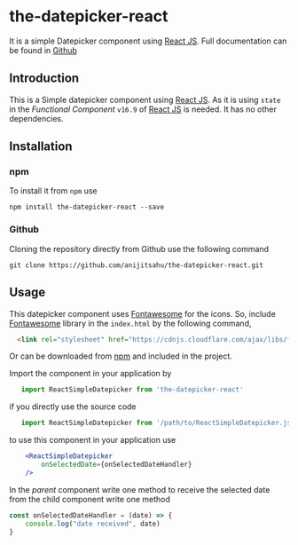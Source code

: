 # the-datepicker-react
It is a simple Datepicker component using [React JS](https://reactjs.org/).
Full documentation can be found in [Github](https://github.com/anijitsahu/the-datepicker-react)

## Introduction
This is a Simple datepicker component using [React JS](https://reactjs.org/). As it is using `state` in the *Functional Component* `v16.9` of [React JS](https://reactjs.org/) is needed. It has no other dependencies.

## Installation

### npm
To install it from `npm` use   

```
npm install the-datepicker-react --save
```

### Github
Cloning the repository directly from Github use the following command   

```
git clone https://github.com/anijitsahu/the-datepicker-react.git
```


## Usage 
This datepicker component uses [Fontawesome](https://fontawesome.com/) for the icons. So, include [Fontawesome](https://fontawesome.com/) library in the `index.html` by the following command, <br/>
```html
  <link rel="stylesheet" href="https://cdnjs.cloudflare.com/ajax/libs/font-awesome/4.7.0/css/font-awesome.min.css">
```
Or can be downloaded from [npm](https://www.npmjs.com/package/fontawesome) and included in the project.  

Import the component in your application by
```javascript
   import ReactSimpleDatepicker from 'the-datepicker-react'
```  

if you directly use the source code
```javascript
   import ReactSimpleDatepicker from '/path/to/ReactSimpleDatepicker.js'
```  

to use this component in your application use

```jsx 
    <ReactSimpleDatepicker
        onSelectedDate={onSelectedDateHandler}    
    />
```
In the *parent* component write one method to receive the selected date from the child component write one method   
```javascript
const onSelectedDateHandler = (date) => {
    console.log("date received", date)
}
```
